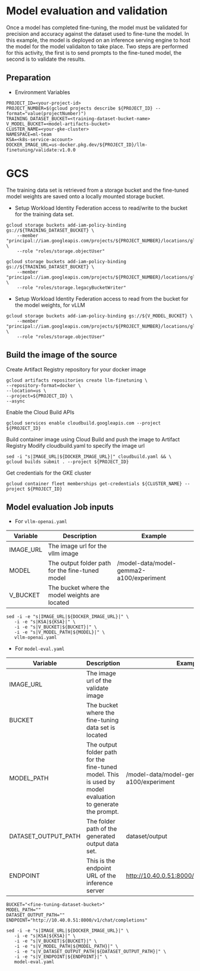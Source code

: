 # Model evaluation and validation

Once a model has completed fine-tuning, the model must be validated for precision and accuracy
against the dataset used to fine-tune the model. In this example, the model is deployed on an 
inference serving engine to host the model for the model validaiton to take place.  Two steps are performed
for this activity, the first is to send prompts to the fine-tuned model, the second is to validate the results.

## Preparation
- Environment Variables
```
PROJECT_ID=<your-project-id>
PROJECT_NUMBER=$(gcloud projects describe ${PROJECT_ID} --format="value(projectNumber)")
TRAINING_DATASET_BUCKET=<training-dataset-bucket-name>
V_MODEL_BUCKET=<model-artifacts-bucket>
CLUSTER_NAME=<your-gke-cluster>
NAMESPACE=ml-team
KSA=<k8s-service-account>
DOCKER_IMAGE_URL=us-docker.pkg.dev/${PROJECT_ID}/llm-finetuning/validate:v1.0.0
```

# GCS
The training data set is retrieved from a storage bucket and the fine-tuned model weights are saved onto a locally mounted storage bucket.

- Setup Workload Identity Federation access to read/write to the bucket for the training data set.
```
gcloud storage buckets add-iam-policy-binding gs://${TRAINING_DATASET_BUCKET} \
    --member "principal://iam.googleapis.com/projects/${PROJECT_NUMBER}/locations/global/workloadIdentityPools/${PROJECT_ID}.svc.id.goog/subject/ns/${NAMESPACE}/sa/${KSA}" \
    --role "roles/storage.objectUser"
```

```
gcloud storage buckets add-iam-policy-binding gs://${TRAINING_DATASET_BUCKET} \
    --member "principal://iam.googleapis.com/projects/${PROJECT_NUMBER}/locations/global/workloadIdentityPools/${PROJECT_ID}.svc.id.goog/subject/ns/${NAMESPACE}/sa/${KSA}" \
    --role "roles/storage.legacyBucketWriter"
```

- Setup Workload Identity Federation access to read from the bucket for the model weights, for vLLM
```
gcloud storage buckets add-iam-policy-binding gs://${V_MODEL_BUCKET} \
    --member "principal://iam.googleapis.com/projects/${PROJECT_NUMBER}/locations/global/workloadIdentityPools/${PROJECT_ID}.svc.id.goog/subject/ns/${NAMESPACE}/sa/${KSA}" \
    --role "roles/storage.objectUser"
```

## Build the image of the source

Create Artifact Registry repository for your docker image
```
gcloud artifacts repositories create llm-finetuning \
--repository-format=docker \
--location=us \
--project=${PROJECT_ID} \
--async
```

Enable the Cloud Build APIs
```
gcloud services enable cloudbuild.googleapis.com --project ${PROJECT_ID}
```
    
Build container image using Cloud Build and push the image to Artifact Registry
Modify cloudbuild.yaml to specify the image url
      
```
sed -i "s|IMAGE_URL|${DOCKER_IMAGE_URL}|" cloudbuild.yaml && \
gcloud builds submit . --project ${PROJECT_ID}
```

Get credentials for the GKE cluster

```
gcloud container fleet memberships get-credentials ${CLUSTER_NAME} --project ${PROJECT_ID}
```

## Model evaluation Job inputs


- For `vllm-openai.yaml`
  
| Variable | Description | Example |
| --- | --- | --- |
| IMAGE_URL | The image url for the vllm image | |
| MODEL | The output folder path for the fine-tuned model | /model-data/model-gemma2-a100/experiment |
| V_BUCKET | The bucket where the model weights are located | |

```
sed -i -e "s|IMAGE_URL|${DOCKER_IMAGE_URL}|" \
   -i -e "s|KSA|${KSA}|" \
   -i -e "s|V_BUCKET|${BUCKET}|" \
   -i -e "s|V_MODEL_PATH|${MODEL}|" \
   vllm-openai.yaml
```


- For `model-eval.yaml`
  
| Variable | Description | Example |
| --- | --- | --- |
| IMAGE_URL | The image url of the validate image | |
| BUCKET | The bucket where the fine-tuning data set is located | | 
| MODEL_PATH | The output folder path for the fine-tuned model.  This is used by model evaluation to generate the prompt. | /model-data/model-gemma2-a100/experiment |
| DATASET_OUTPUT_PATH | The folder path of the generated output data set. | dataset/output |
| ENDPOINT | This is the endpoint URL of the inference server | http://10.40.0.51:8000/v1/chat/completions | 

```
BUCKET="<fine-tuning-dataset-bucket>"
MODEL_PATH=""
DATASET_OUTPUT_PATH=""
ENDPOINT="http://10.40.0.51:8000/v1/chat/completions"
```
```
sed -i -e "s|IMAGE_URL|${DOCKER_IMAGE_URL}|" \
   -i -e "s|KSA|${KSA}|" \
   -i -e "s|V_BUCKET|${BUCKET}|" \
   -i -e "s|V_MODEL_PATH|${MODEL_PATH}|" \
   -i -e "s|V_DATASET_OUTPUT_PATH|${DATASET_OUTPUT_PATH}|" \
   -i -e "s|V_ENDPOINT|${ENDPOINT}|" \
   model-eval.yaml
```

   
